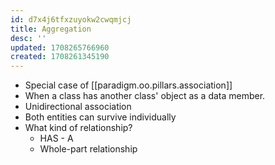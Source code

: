 ```yaml
---
id: d7x4j6tfxzuyokw2cwqmjcj
title: Aggregation
desc: ''
updated: 1708265766960
created: 1708261345190
---
```



- Special case of [[paradigm.oo.pillars.association]]
- When a class has another class' object as a data member.
- Unidirectional association
- Both entities can survive individually
- What kind of relationship?
  - HAS - A
  - Whole-part relationship
